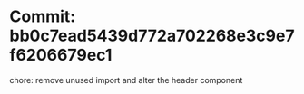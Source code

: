 # Commit: bb0c7ead5439d772a702268e3c9e7f6206679ec1

chore: remove unused import and alter the header component
